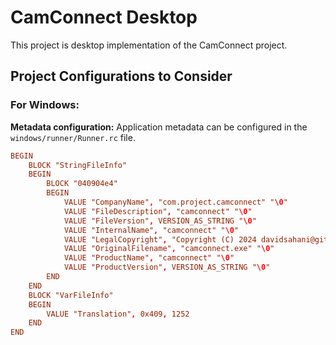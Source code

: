 # CamConnect Desktop

This project is desktop implementation of the CamConnect project.

## Project Configurations to Consider

### For Windows:

**Metadata configuration:** Application metadata can be configured in the `windows/runner/Runner.rc` file.

```rc
BEGIN
    BLOCK "StringFileInfo"
    BEGIN
        BLOCK "040904e4"
        BEGIN
            VALUE "CompanyName", "com.project.camconnect" "\0"
            VALUE "FileDescription", "camconnect" "\0"
            VALUE "FileVersion", VERSION_AS_STRING "\0"
            VALUE "InternalName", "camconnect" "\0"
            VALUE "LegalCopyright", "Copyright (C) 2024 davidsahani@github.com. All rights reserved." "\0"
            VALUE "OriginalFilename", "camconnect.exe" "\0"
            VALUE "ProductName", "camconnect" "\0"
            VALUE "ProductVersion", VERSION_AS_STRING "\0"
        END
    END
    BLOCK "VarFileInfo"
    BEGIN
        VALUE "Translation", 0x409, 1252
    END
END
```